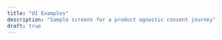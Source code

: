 ```yaml
---
title: "UI Examples"
description: "Sample screens for a product agnostic consent journey"
draft: true
---
```



